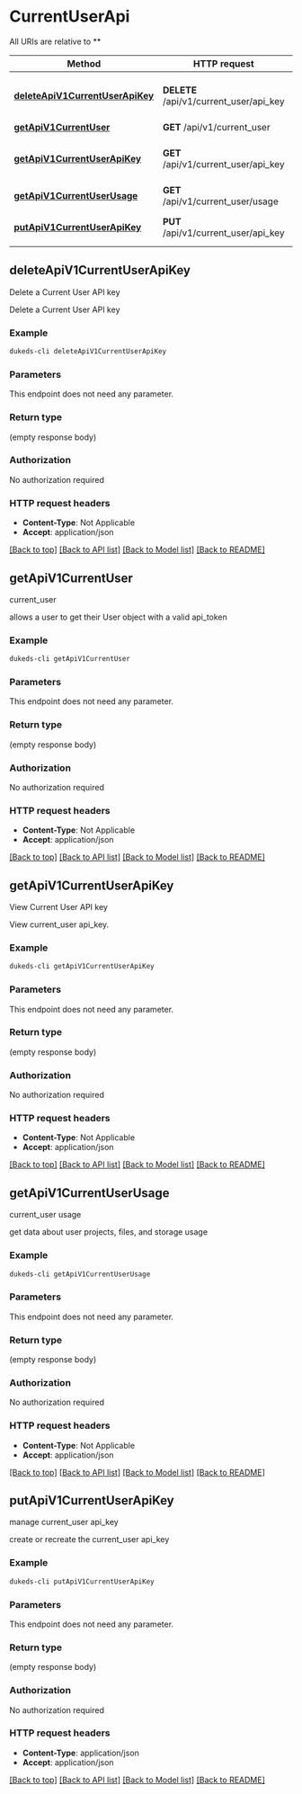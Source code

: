 # CurrentUserApi

All URIs are relative to **

Method | HTTP request | Description
------------- | ------------- | -------------
[**deleteApiV1CurrentUserApiKey**](CurrentUserApi.md#deleteApiV1CurrentUserApiKey) | **DELETE** /api/v1/current_user/api_key | Delete a Current User API key
[**getApiV1CurrentUser**](CurrentUserApi.md#getApiV1CurrentUser) | **GET** /api/v1/current_user | current_user
[**getApiV1CurrentUserApiKey**](CurrentUserApi.md#getApiV1CurrentUserApiKey) | **GET** /api/v1/current_user/api_key | View Current User API key
[**getApiV1CurrentUserUsage**](CurrentUserApi.md#getApiV1CurrentUserUsage) | **GET** /api/v1/current_user/usage | current_user usage
[**putApiV1CurrentUserApiKey**](CurrentUserApi.md#putApiV1CurrentUserApiKey) | **PUT** /api/v1/current_user/api_key | manage current_user api_key


## **deleteApiV1CurrentUserApiKey**

Delete a Current User API key

Delete a Current User API key

### Example
```bash
dukeds-cli deleteApiV1CurrentUserApiKey
```

### Parameters
This endpoint does not need any parameter.

### Return type

(empty response body)

### Authorization

No authorization required

### HTTP request headers

 - **Content-Type**: Not Applicable
 - **Accept**: application/json

[[Back to top]](#) [[Back to API list]](../README.md#documentation-for-api-endpoints) [[Back to Model list]](../README.md#documentation-for-models) [[Back to README]](../README.md)

## **getApiV1CurrentUser**

current_user

allows a user to get their User object with a valid api_token

### Example
```bash
dukeds-cli getApiV1CurrentUser
```

### Parameters
This endpoint does not need any parameter.

### Return type

(empty response body)

### Authorization

No authorization required

### HTTP request headers

 - **Content-Type**: Not Applicable
 - **Accept**: application/json

[[Back to top]](#) [[Back to API list]](../README.md#documentation-for-api-endpoints) [[Back to Model list]](../README.md#documentation-for-models) [[Back to README]](../README.md)

## **getApiV1CurrentUserApiKey**

View Current User API key

View current_user api_key.

### Example
```bash
dukeds-cli getApiV1CurrentUserApiKey
```

### Parameters
This endpoint does not need any parameter.

### Return type

(empty response body)

### Authorization

No authorization required

### HTTP request headers

 - **Content-Type**: Not Applicable
 - **Accept**: application/json

[[Back to top]](#) [[Back to API list]](../README.md#documentation-for-api-endpoints) [[Back to Model list]](../README.md#documentation-for-models) [[Back to README]](../README.md)

## **getApiV1CurrentUserUsage**

current_user usage

get data about user projects, files, and storage usage

### Example
```bash
dukeds-cli getApiV1CurrentUserUsage
```

### Parameters
This endpoint does not need any parameter.

### Return type

(empty response body)

### Authorization

No authorization required

### HTTP request headers

 - **Content-Type**: Not Applicable
 - **Accept**: application/json

[[Back to top]](#) [[Back to API list]](../README.md#documentation-for-api-endpoints) [[Back to Model list]](../README.md#documentation-for-models) [[Back to README]](../README.md)

## **putApiV1CurrentUserApiKey**

manage current_user api_key

create or recreate the current_user api_key

### Example
```bash
dukeds-cli putApiV1CurrentUserApiKey
```

### Parameters
This endpoint does not need any parameter.

### Return type

(empty response body)

### Authorization

No authorization required

### HTTP request headers

 - **Content-Type**: application/json
 - **Accept**: application/json

[[Back to top]](#) [[Back to API list]](../README.md#documentation-for-api-endpoints) [[Back to Model list]](../README.md#documentation-for-models) [[Back to README]](../README.md)

